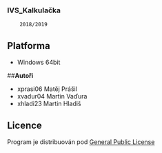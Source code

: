 ###   **IVS_Kalkulačka**
        2018/2019

##  **Platforma**
  * Windows 64bit


##**Autoři**
* xprasi06 Matěj Prášil 
* xvadur04 Martin Vaďura
* xhladi23 Martin Hladiš


## **Licence**
Program je distribuován pod [General Public License](https://cs.wikipedia.org/wiki/GNU_General_Public_License)




